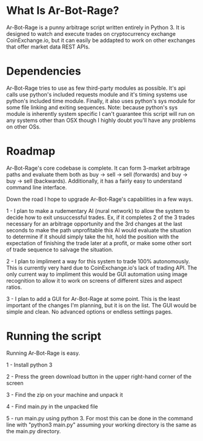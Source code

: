 # What Is Ar-Bot-Rage?
Ar-Bot-Rage is a punny arbitrage script written entirely in Python 3. It is designed to watch and execute trades on cryptocurrency exchange CoinExchange.io, but it can easily be addapted to work on other exchanges that offer market data REST APIs.

# Dependencies
Ar-Bot-Rage tries to use as few third-party modules as possible. It's api calls use python's included requests module and it's timing systems use python's included time module. Finally, it also uses python's sys module for some file linking and exiting sequences. Note: because python's sys module is inherently system specific I can't guarantee this script will run on any systems other than OSX though I highly doubt you'll have any problems on other OSs.

# Roadmap
Ar-Bot-Rage's core codebase is complete. It can form 3-market arbitrage paths and evaluate them both as buy -> sell -> sell (forwards) and buy -> buy -> sell (backwards). Additionally, it has a fairly easy to understand command line interface.

Down the road I hope to upgrade Ar-Bot-Rage's capabilities in a few ways.

1 - I plan to make a rudementary AI (nural network) to allow the system to decide how to exit unsuccessful trades. Ex, if it completes 2 of the 3 trades necessary for an arbitrage opportunity and the 3rd changes at the last seconds to make the path unprofitable this AI would evaluate the situation to determine if it should simply take the hit, hold the position with the expectation of finishing the trade later at a profit, or make some other sort of trade sequence to salvage the situation.

2 - I plan to impliment a way for this system to trade 100% autonomously. This is currently very hard due to CoinExchange.io's lack of trading API. The only current way to impliment this would be GUI automation using image recognition to allow it to work on screens of different sizes and aspect ratios.

3 - I plan to add a GUI for Ar-Bot-Rage at some point. This is the least important of the changes I'm planning, but it is on the list. The GUI would be simple and clean. No advanced options or endless settings pages.

# Running the script
Running Ar-Bot-Rage is easy.

1 - Install python 3

2 - Press the green download button in the upper right-hand corner of the screen

3 - Find the zip on your machine and unpack it

4 - Find main.py in the unpacked file

5 - run main.py using python 3. For most this can be done in the command line with "python3 main.py" assuming your working directory is the same as the main.py directory.
